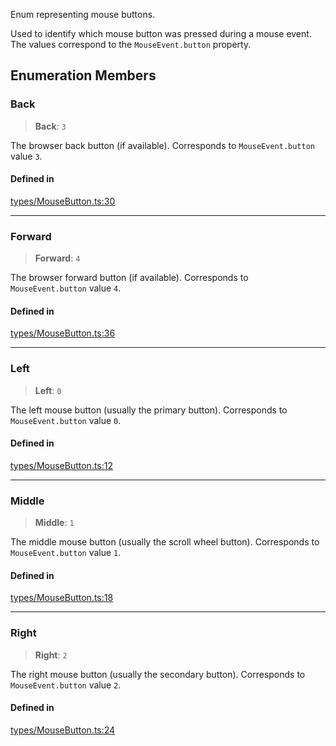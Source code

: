 Enum representing mouse buttons.

Used to identify which mouse button was pressed during a mouse event.
The values correspond to the `MouseEvent.button` property.

## Enumeration Members

### Back

> **Back**: `3`

The browser back button (if available).
Corresponds to `MouseEvent.button` value `3`.

#### Defined in

[types/MouseButton.ts:30](https://github.com/avolutions/canvas-painter/blob/main/src/types/MouseButton.ts#L30)

***

### Forward

> **Forward**: `4`

The browser forward button (if available).
Corresponds to `MouseEvent.button` value `4`.

#### Defined in

[types/MouseButton.ts:36](https://github.com/avolutions/canvas-painter/blob/main/src/types/MouseButton.ts#L36)

***

### Left

> **Left**: `0`

The left mouse button (usually the primary button).
Corresponds to `MouseEvent.button` value `0`.

#### Defined in

[types/MouseButton.ts:12](https://github.com/avolutions/canvas-painter/blob/main/src/types/MouseButton.ts#L12)

***

### Middle

> **Middle**: `1`

The middle mouse button (usually the scroll wheel button).
Corresponds to `MouseEvent.button` value `1`.

#### Defined in

[types/MouseButton.ts:18](https://github.com/avolutions/canvas-painter/blob/main/src/types/MouseButton.ts#L18)

***

### Right

> **Right**: `2`

The right mouse button (usually the secondary button).
Corresponds to `MouseEvent.button` value `2`.

#### Defined in

[types/MouseButton.ts:24](https://github.com/avolutions/canvas-painter/blob/main/src/types/MouseButton.ts#L24)
